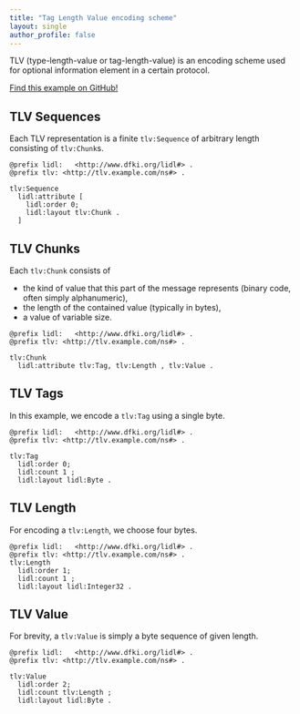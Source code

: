 ```yaml
---
title: "Tag Length Value encoding scheme"
layout: single
author_profile: false
---
```


TLV (type-length-value or tag-length-value) is an encoding scheme used for optional information element in a certain protocol.

[Find this example on GitHub!](https://github.com/linkeddatalayouts/vocabularies/tree/master/examples/TLV)

## TLV Sequences

Each TLV representation is a finite `tlv:Sequence` of arbitrary length consisting of `tlv:Chunk`s.

```
@prefix lidl:   <http://www.dfki.org/lidl#> .
@prefix tlv: <http://tlv.example.com/ns#> .

tlv:Sequence
  lidl:attribute [
    lidl:order 0;
    lidl:layout tlv:Chunk .
  ]
```

## TLV Chunks

Each `tlv:Chunk` consists of  
- the kind of value that this part of the message represents (binary code, often simply alphanumeric), 
- the length of the contained value (typically in bytes),
- a value of variable size.
 
```
@prefix lidl:   <http://www.dfki.org/lidl#> .
@prefix tlv: <http://tlv.example.com/ns#> .

tlv:Chunk
  lidl:attribute tlv:Tag, tlv:Length , tlv:Value .
```

## TLV Tags

In this example, we encode a `tlv:Tag` using a single byte.

```
@prefix lidl:   <http://www.dfki.org/lidl#> .
@prefix tlv: <http://tlv.example.com/ns#> .

tlv:Tag
  lidl:order 0;
  lidl:count 1 ;
  lidl:layout lidl:Byte .
```

## TLV Length

For encoding a `tlv:Length`, we choose four bytes.

```
@prefix lidl:   <http://www.dfki.org/lidl#> .
@prefix tlv: <http://tlv.example.com/ns#> .
tlv:Length
  lidl:order 1;
  lidl:count 1 ;
  lidl:layout lidl:Integer32 .
```  

## TLV Value 

For brevity, a `tlv:Value` is simply a byte sequence of given length.

```
@prefix lidl:   <http://www.dfki.org/lidl#> .
@prefix tlv: <http://tlv.example.com/ns#> . 

tlv:Value
  lidl:order 2;
  lidl:count tlv:Length ;
  lidl:layout lidl:Byte .
```
